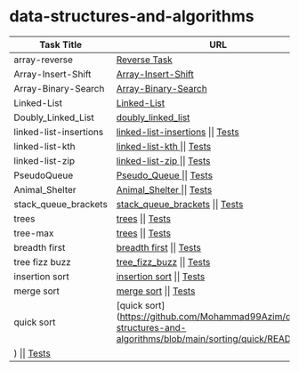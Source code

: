 # data-structures-and-algorithms



| Task Title          | URL                                                                                                                                                     |
|---------------------|---------------------------------------------------------------------------------------------------------------------------------------------------------|
| array-reverse       | [Reverse Task](https://github.com/Mohammad99Azim/data-structures-and-algorithms/blob/main/array-reverse/README.md)                                      |
| Array-Insert-Shift  | [Array-Insert-Shift](https://github.com/Mohammad99Azim/data-structures-and-algorithms/blob/main/array-insert-shift/README.md)                           |
| Array-Binary-Search | [Array-Binary-Search](https://github.com/Mohammad99Azim/data-structures-and-algorithms/blob/main/array-binary-search/README.md)                         |
| Linked-List         | [Linked-List](https://github.com/Mohammad99Azim/data-structures-and-algorithms/blob/main/linked_list_project/README.md)                                 |
| Doubly_Linked_List  | [doubly_linked_list](https://github.com/Mohammad99Azim/data-structures-and-algorithms/blob/main/doubly_linked_list/doubly_linked_list.py)               |
| linked-list-insertions  | [linked-list-insertions](https://github.com/Mohammad99Azim/data-structures-and-algorithms/blob/main/linked_list_insertions/README.md) \|\| [Tests](https://github.com/Mohammad99Azim/data-structures-and-algorithms/blob/main/tests/test_linked_list_insertions.py)   |
| linked-list-kth        | [linked-list-kth ](https://github.com/Mohammad99Azim/data-structures-and-algorithms/blob/main/linked_list_kth/README.md) \|\| [Tests](https://github.com/Mohammad99Azim/data-structures-and-algorithms/blob/main/tests/test_kth_from_end.py)   |
| linked-list-zip        | [linked-list-zip ](https://github.com/Mohammad99Azim/data-structures-and-algorithms/blob/main/linked_list_zip/README.md) \|\| [Tests](https://github.com/Mohammad99Azim/data-structures-and-algorithms/blob/main/tests/test_linked_list_zip.py)   |
| PseudoQueue        | [Pseudo_Queue ](https://github.com/Mohammad99Azim/data-structures-and-algorithms/blob/main/stack_queue_pseudo/README.md) \|\| [Tests](https://github.com/Mohammad99Azim/data-structures-and-algorithms/blob/main/tests/test_stack_queue_pseudo.py)   |
| Animal_Shelter        | [Animal_Shelter ](https://github.com/Mohammad99Azim/data-structures-and-algorithms/blob/main/Animal_Shelter/README.md) \|\| [Tests](https://github.com/Mohammad99Azim/data-structures-and-algorithms/blob/main/tests/test_animal_shelter.py)   |
| stack_queue_brackets| [stack_queue_brackets](https://github.com/Mohammad99Azim/data-structures-and-algorithms/blob/main/stack_queue_brackets/README.md) \|\| [Tests](https://github.com/Mohammad99Azim/data-structures-and-algorithms/blob/main/tests/test_stack_brackets.py)   |
| trees | [trees](https://github.com/Mohammad99Azim/data-structures-and-algorithms/blob/main/trees/README.md) \|\| [Tests](https://github.com/Mohammad99Azim/data-structures-and-algorithms/blob/main/tests/test_trees_pre_in_post_order_add_contain.py)   |
| tree-max | [trees](https://github.com/Mohammad99Azim/data-structures-and-algorithms/blob/main/tree_max/README.md) \|\| [Tests](https://github.com/Mohammad99Azim/data-structures-and-algorithms/blob/main/tests/test_tree_max.py)   |
| breadth first | [breadth first](https://github.com/Mohammad99Azim/data-structures-and-algorithms/blob/main/tree_breadth_first/README.md) \|\| [Tests](https://github.com/Mohammad99Azim/data-structures-and-algorithms/blob/main/tests/test_breadth_first.py)   |
| tree fizz buzz | [tree_fizz_buzz](https://github.com/Mohammad99Azim/data-structures-and-algorithms/blob/main/tree_fizz_buzz/README.md) \|\| [Tests](https://github.com/Mohammad99Azim/data-structures-and-algorithms/blob/main/tests/test_fizz_buzz.py)   |
| insertion sort | [insertion sort](https://github.com/Mohammad99Azim/data-structures-and-algorithms/blob/main/sorting/insertion/README.md) \|\| [Tests](https://github.com/Mohammad99Azim/data-structures-and-algorithms/blob/main/tests/test_Insertion_Sort.py)   |
| merge sort | [merge sort](https://github.com/Mohammad99Azim/data-structures-and-algorithms/blob/main/sorting/merge/README.md) \|\| [Tests](https://github.com/Mohammad99Azim/data-structures-and-algorithms/blob/main/tests/test_Merge_sort.py)   |
| quick sort | [quick sort](https://github.com/Mohammad99Azim/data-structures-and-algorithms/blob/main/sorting/quick/README.md
) \|\| [Tests](https://github.com/Mohammad99Azim/data-structures-and-algorithms/blob/main/tests/test_Quick_sort.py)   |





